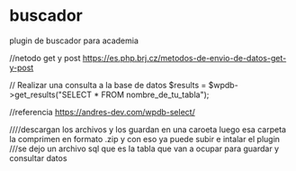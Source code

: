 # buscador
plugin de buscador para academia

//netodo get y post
https://es.php.brj.cz/metodos-de-envio-de-datos-get-y-post

 // Realizar una consulta a la base de datos
    $results = $wpdb->get_results("SELECT * FROM nombre_de_tu_tabla");
    
//referencia
    https://andres-dev.com/wpdb-select/


////descargan los archivos y los guardan en una caroeta luego esa carpeta la comprimen en formato .zip y con eso ya puede subir e intalar el plugin
///se dejo un archivo sql que es la tabla que van a ocupar para guardar y consultar datos
